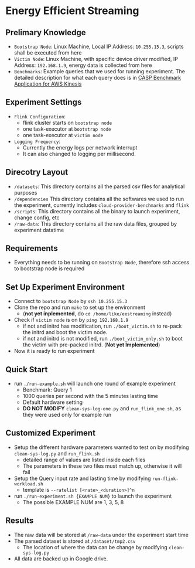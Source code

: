 # Energy Efficient Streaming

## Prelimary Knowledge
* `Bootstrap Node`: Linux Machine, Local IP Address: `10.255.15.3`, scripts shall be executed from here
* `Victim Node`: Linux Machine, with specific device driver modified, IP Address: `192.168.1.9`, energy data is collected from here
* `Benchmarks`: Example queries that we used for running experiment. The detailed description for what each query does is in [CASP Benchmark Application for AWS Kinesis](https://github.com/CASP-Systems-BU/cloud-provider-benchmarks)

## Experiment Settings
* `Flink Configuration`: 
  * flink cluster starts on `bootstrap node`
  * one task-executor at `bootstrap node` 
  * one task-executor at `victim node`
* `Logging Frequency`: 
  * Currently the energy logs per network interrupt
  * It can also changed to logging per millisecond.

## Direcotry Layout
* `/datasets`: This directory contains all the parsed csv files for analytical purposes
* `/dependencies` This directory contains all the softwares we used to run the experiment, currently includes `cloud-provider-benchmarks` and `flink`
* `/scripts`: This directory contains all the binary to launch experiment, change config, etc
* `/raw-data`: This directory contains all the raw data files, grouped by experiment datatime

## Requirements
* Everything needs to be running on `Bootstrap Node`, therefore ssh access to bootstrap node is required

## Set Up Experiment Environment
* Connect to `bootstrap Node` by `ssh 10.255.15.3`
* Clone the repo and run `make` to set up the environment 
  * (**not yet inplemented**, do `cd /home/like/eestreaming` instead)
* Check if `victim node` is on by `ping 192.168.1.9`
  * if not and initrd has modification, run `./boot_victim.sh` to re-pack the initrd and boot the victim node. 
  * if not and initrd is not modified, run `./boot_victim_only.sh` to boot the victim with pre-packed initrd. (**Not yet Implemented**)
* Now it is ready to run experiment

## Quick Start
* run `./run-example.sh` will launch one round of example experiment
  * Benchmark: Query 1
  * 1000 queries per second with the 5 minutes lasting time
  * Default hardware setting
  * **DO NOT MODIFY** `clean-sys-log-one.py` and `run_flink_one.sh`, as they were used only for example run
  
## Customized Experiment
* Setup the different hardware parameters wanted to test on by modifying `clean-sys-log.py` and `run_flink.sh`
  * detailed range of values are listed inside each files 
  * The parameters in these two files must match up, otherwise it will fail
* Setup the Query input rate and lasting time by modifying `run-flink-workload.sh`
  * template is `--ratelist [<rate>_<duration>]^n`
* run `./run-experiment.sh {EXAMPLE NUM}` to launch the experiment
  * The possible EXAMPLE NUM are 1, 3, 5, 8
  
## Results
* The raw data will be stored at `/raw-data` under the experiment start time
* The parsed dataset is stored at `/dataset/tmp2.csv`
  * The location of where the data can be change by modifying `clean-sys-log.py`
* All data are backed up in Google drive.

  


